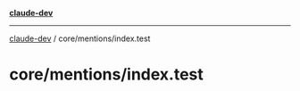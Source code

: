 [**claude-dev**](../../../README.md)

***

[claude-dev](../../../README.md) / core/mentions/index.test

# core/mentions/index.test
